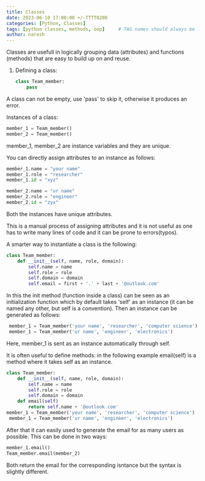 ```yaml
---
title: Classes
date: 2023-06-10 17:00:00 +/-TTTT0200
categories: [Python, Classes]
tags: [python classes, methods, oop]     # TAG names should always be lowercase
author: naresh
---
```


Classes are usefull in logically grouping data (attributes) and functions (methods) that are easy to build up on and reuse.

1. Defining a class:
    ``` python 
    class Team_member:
        pass
    ```
A class can not be empty, use 'pass' to skip it, otherwise it produces an error.

Instances of a class:

``` python
member_1 = Team_member()
member_2 = Team_member()
```

member_1, member_2 are instance variables and they are unique.

You can directly assign attributes to an instance as follows:

``` Python
member_1.name = "your name"
member_1.role = "researcher"
member_1.id = "xyz"

member_2.name = "ur name"
member_2.role = "engineer"
member_2.id = "zyx"
```
Both the instances have unique attributes.

This is a manual process of assigning attributes and it is not useful as one has to write many lines of code and it can be prone to errors(typos). 

A smarter way to instantiate a class is the following:

``` python
class Team_member:
    def __init__(self, name, role, domain):
        self.name = name
        self.role = role
        self.domain = domain
        self.email = first + '.' + last + '@outlook.com'
```
In this the init method (function inside a class) can be seen as an initialization function which by default takes 'self' as an instance (it can be named any other, but self is a convention). Then an instance can be generated as follows:

``` python
 member_1 = Team_member('your name', 'researcher', 'computer science')
 member_1 = Team_member('ur name', 'engineer', 'electronics')
```

Here, member_1 is sent as an instance automatically through self.

It is often useful to define methods: in the following example email(self) is a method where it takes self as an instance.

``` python
class Team_member:
    def __init__(self, name, role, domain):
        self.name = name
        self.role = role
        self.domain = domain
    def email(self)
        return self.name + '@outlook.com'
member_1 = Team_member('your name', 'researcher', 'computer science')
 member_1 = Team_member('ur name', 'engineer', 'electronics')
```
After that it can easily used to generate the email for as many users as possible. This can be done in two ways:

``` python
member_1.email()
Team_member.email(member_2)
```

Both return the email for the corresponding isntance but the syntax is slightly different.